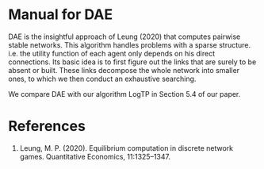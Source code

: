 # Manual for DAE
DAE is the insightful approach of Leung (2020) that computes pairwise stable networks. This algorithm handles problems with a sparse structure.
i.e. the utility function of each agent only depends on his direct connections. 
Its basic idea is to first figure out the links that are surely to be absent or built. These links decompose the whole network into smaller ones, to which we then 
conduct an exhaustive searching. 

We compare DAE with our algorithm LogTP in Section 5.4 of our paper.

# References
1. Leung, M. P. (2020). Equilibrium computation in discrete network games. Quantitative Economics, 11:1325–1347.
